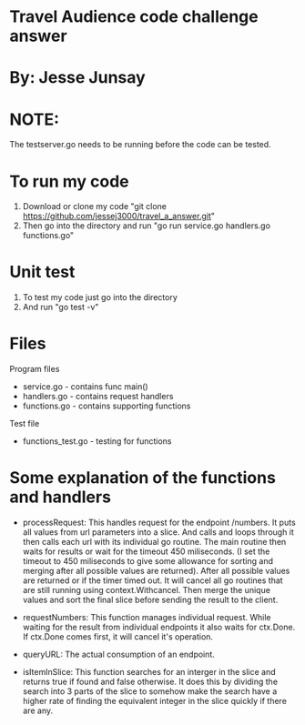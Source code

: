 # Travel Audience code challenge answer
# By: Jesse Junsay



# NOTE: 
The testserver.go needs to be running before the code can be tested.

# To run my code
1. Download or clone my code "git clone https://github.com/jessej3000/travel_a_answer.git"
2. Then go into the directory and run "go run service.go handlers.go functions.go"

# Unit test
1. To test my code just go into the directory 
2. And run "go test -v"

# Files
Program files
- service.go        - contains func main()
- handlers.go       - contains request handlers
- functions.go      - contains supporting functions

Test file
- functions_test.go - testing for functions

# Some explanation of the functions and handlers
- processRequest: This handles request for the endpoint /numbers. It puts all values from url parameters into a slice. And calls and loops through it then calls each url with its individual go routine. The main routine then waits for results or wait for the timeout 450 miliseconds. (I set the timeout to 450 miliseconds to give some allowance for sorting and merging after all possible values are returned). After all possible values are returned or if the timer timed out. It will cancel all go routines that are still running using context.Withcancel. Then merge the unique values and sort the final slice before sending the result to the client.

- requestNumbers: This function manages individual request. While waiting for the result from individual endpoints it also waits for ctx.Done. If ctx.Done comes first, it will cancel it's operation.

- queryURL: The actual consumption of an endpoint.

- isItemInSlice: This function searches for an interger in the slice and returns true if found and false otherwise. It does this by dividing the search into 3 parts of the slice to somehow make the search have a higher rate of finding the equivalent integer in the slice quickly if there are any.
